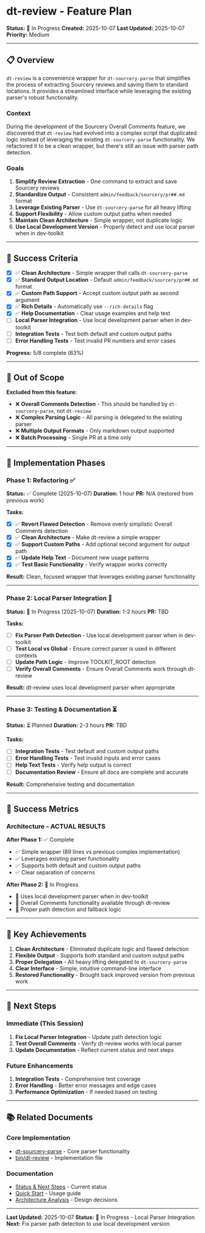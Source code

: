 # dt-review - Feature Plan

**Status:** 🔧 In Progress
**Created:** 2025-10-07
**Last Updated:** 2025-10-07
**Priority:** Medium

---

## 📋 Overview

`dt-review` is a convenience wrapper for `dt-sourcery-parse` that simplifies the process of extracting Sourcery reviews and saving them to standard locations. It provides a streamlined interface while leveraging the existing parser's robust functionality.

### Context

During the development of the Sourcery Overall Comments feature, we discovered that `dt-review` had evolved into a complex script that duplicated logic instead of leveraging the existing `dt-sourcery-parse` functionality. We refactored it to be a clean wrapper, but there's still an issue with parser path detection.

### Goals

1. **Simplify Review Extraction** - One command to extract and save Sourcery reviews
2. **Standardize Output** - Consistent `admin/feedback/sourcery/pr##.md` format
3. **Leverage Existing Parser** - Use `dt-sourcery-parse` for all heavy lifting
4. **Support Flexibility** - Allow custom output paths when needed
5. **Maintain Clean Architecture** - Simple wrapper, not duplicate logic
6. **Use Local Development Version** - Properly detect and use local parser when in dev-toolkit

---

## 🎯 Success Criteria

- [x] ✅ **Clean Architecture** - Simple wrapper that calls `dt-sourcery-parse`
- [x] ✅ **Standard Output Location** - Default `admin/feedback/sourcery/pr##.md` format
- [x] ✅ **Custom Path Support** - Accept custom output path as second argument
- [x] ✅ **Rich Details** - Automatically use `--rich-details` flag
- [x] ✅ **Help Documentation** - Clear usage examples and help text
- [ ] **Local Parser Integration** - Use local development parser when in dev-toolkit
- [ ] **Integration Tests** - Test both default and custom output paths
- [ ] **Error Handling Tests** - Test invalid PR numbers and error cases

**Progress:** 5/8 complete (63%)

---

## 🚫 Out of Scope

**Excluded from this feature:**
- ❌ **Overall Comments Detection** - This should be handled by `dt-sourcery-parse`, not `dt-review`
- ❌ **Complex Parsing Logic** - All parsing is delegated to the existing parser
- ❌ **Multiple Output Formats** - Only markdown output supported
- ❌ **Batch Processing** - Single PR at a time only

---

## 📅 Implementation Phases

### Phase 1: Refactoring ✅

**Status:** ✅ Complete (2025-10-07)
**Duration:** 1 hour
**PR:** N/A (restored from previous work)

**Tasks:**
- [x] ✅ **Revert Flawed Detection** - Remove overly simplistic Overall Comments detection
- [x] ✅ **Clean Architecture** - Make dt-review a simple wrapper
- [x] ✅ **Support Custom Paths** - Add optional second argument for output path
- [x] ✅ **Update Help Text** - Document new usage patterns
- [x] ✅ **Test Basic Functionality** - Verify wrapper works correctly

**Result:** Clean, focused wrapper that leverages existing parser functionality

---

### Phase 2: Local Parser Integration 🔧

**Status:** 🔧 In Progress (2025-10-07)
**Duration:** 1-2 hours
**PR:** TBD

**Tasks:**
- [ ] **Fix Parser Path Detection** - Use local development parser when in dev-toolkit
- [ ] **Test Local vs Global** - Ensure correct parser is used in different contexts
- [ ] **Update Path Logic** - Improve TOOLKIT_ROOT detection
- [ ] **Verify Overall Comments** - Ensure Overall Comments work through dt-review

**Result:** dt-review uses local development parser when appropriate

---

### Phase 3: Testing & Documentation ⏳

**Status:** ⏳ Planned
**Duration:** 2-3 hours
**PR:** TBD

**Tasks:**
- [ ] **Integration Tests** - Test default and custom output paths
- [ ] **Error Handling Tests** - Test invalid inputs and error cases
- [ ] **Help Text Tests** - Verify help output is correct
- [ ] **Documentation Review** - Ensure all docs are complete and accurate

**Result:** Comprehensive testing and documentation

---

## 🎉 Success Metrics

### Architecture - ACTUAL RESULTS

**After Phase 1:** ✅ Complete
- ✅ Simple wrapper (89 lines vs previous complex implementation)
- ✅ Leverages existing parser functionality
- ✅ Supports both default and custom output paths
- ✅ Clear separation of concerns

**After Phase 2:** 🔧 In Progress
- 🔧 Uses local development parser when in dev-toolkit
- 🔧 Overall Comments functionality available through dt-review
- 🔧 Proper path detection and fallback logic

---

## 🎊 Key Achievements

1. **Clean Architecture** - Eliminated duplicate logic and flawed detection
2. **Flexible Output** - Supports both standard and custom output paths
3. **Proper Delegation** - All heavy lifting delegated to `dt-sourcery-parse`
4. **Clear Interface** - Simple, intuitive command-line interface
5. **Restored Functionality** - Brought back improved version from previous work

---

## 🚀 Next Steps

### Immediate (This Session)
1. **Fix Local Parser Integration** - Update path detection logic
2. **Test Overall Comments** - Verify dt-review works with local parser
3. **Update Documentation** - Reflect current status and next steps

### Future Enhancements
1. **Integration Tests** - Comprehensive test coverage
2. **Error Handling** - Better error messages and edge cases
3. **Performance Optimization** - If needed based on testing

---

## 📚 Related Documents

### Core Implementation
- [dt-sourcery-parse](../sourcery-overall-comments/) - Core parser functionality
- [bin/dt-review](../../../../bin/dt-review) - Implementation file

### Documentation
- [Status & Next Steps](status-and-next-steps.md) - Current status
- [Quick Start](quick-start.md) - Usage guide
- [Architecture Analysis](architecture-analysis.md) - Design decisions

---

**Last Updated:** 2025-10-07
**Status:** 🔧 In Progress - Local Parser Integration
**Next:** Fix parser path detection to use local development version
